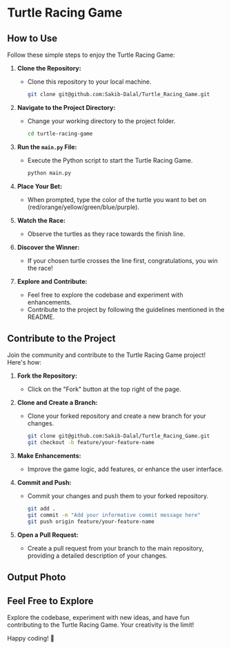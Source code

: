 # Turtle Racing Game

## How to Use
Follow these simple steps to enjoy the Turtle Racing Game:

1. **Clone the Repository:**
   - Clone this repository to your local machine.
     ```bash
     git clone git@github.com:Sakib-Dalal/Turtle_Racing_Game.git
     ```

2. **Navigate to the Project Directory:**
   - Change your working directory to the project folder.
     ```bash
     cd turtle-racing-game
     ```

3. **Run the `main.py` File:**
   - Execute the Python script to start the Turtle Racing Game.
     ```bash
     python main.py
     ```

4. **Place Your Bet:**
   - When prompted, type the color of the turtle you want to bet on (red/orange/yellow/green/blue/purple).

5. **Watch the Race:**
   - Observe the turtles as they race towards the finish line.

6. **Discover the Winner:**
   - If your chosen turtle crosses the line first, congratulations, you win the race!

7. **Explore and Contribute:**
   - Feel free to explore the codebase and experiment with enhancements.
   - Contribute to the project by following the guidelines mentioned in the README.

## Contribute to the Project
Join the community and contribute to the Turtle Racing Game project! Here's how:

1. **Fork the Repository:**
   - Click on the "Fork" button at the top right of the page.

2. **Clone and Create a Branch:**
   - Clone your forked repository and create a new branch for your changes.
     ```bash
     git clone git@github.com:Sakib-Dalal/Turtle_Racing_Game.git
     git checkout -b feature/your-feature-name
     ```

3. **Make Enhancements:**
   - Improve the game logic, add features, or enhance the user interface.

4. **Commit and Push:**
   - Commit your changes and push them to your forked repository.
     ```bash
     git add .
     git commit -m "Add your informative commit message here"
     git push origin feature/your-feature-name
     ```

5. **Open a Pull Request:**
   - Create a pull request from your branch to the main repository, providing a detailed description of your changes.

## Output Photo


## Feel Free to Explore
Explore the codebase, experiment with new ideas, and have fun contributing to the Turtle Racing Game. Your creativity is the limit!

Happy coding! 🚀
